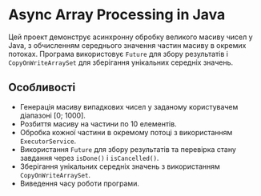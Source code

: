 # Async Array Processing in Java

Цей проект демонструє асинхронну обробку великого масиву чисел у Java, з обчисленням середнього значення частин масиву в окремих потоках. Програма використовує `Future` для збору результатів і `CopyOnWriteArraySet` для зберігання унікальних середніх значень.

## Особливості

- Генерація масиву випадкових чисел у заданому користувачем діапазоні [0; 1000].
- Розбиття масиву на частини по 10 елементів.
- Обробка кожної частини в окремому потоці з використанням `ExecutorService`.
- Використання `Future` для збору результатів та перевірка стану завдання через `isDone()` і `isCancelled()`.
- Зберігання унікальних середніх значень з використанням `CopyOnWriteArraySet`.
- Виведення часу роботи програми.

